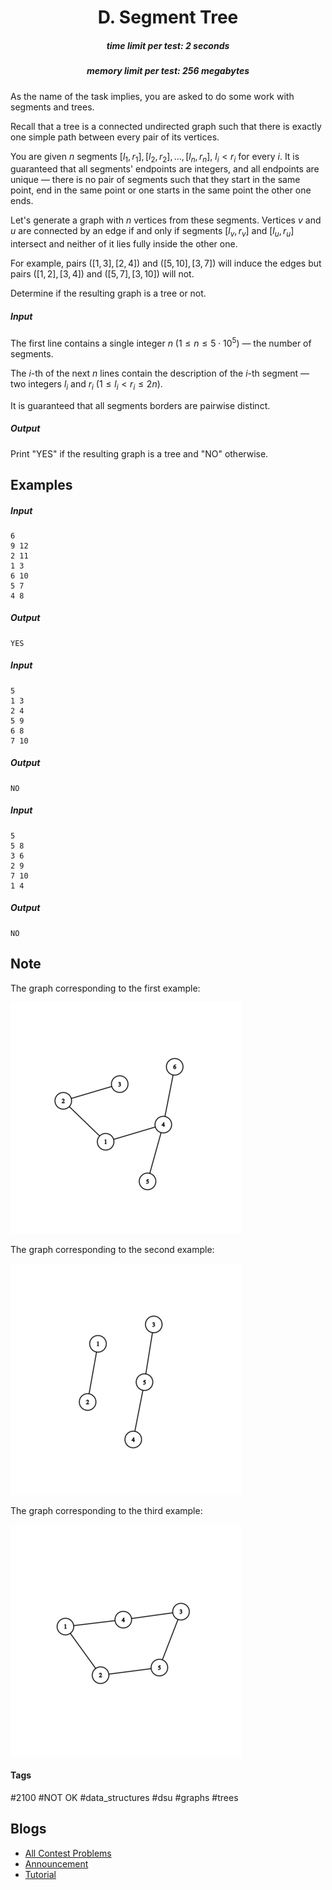 <h1 style='text-align: center;'> D. Segment Tree</h1>

<h5 style='text-align: center;'>time limit per test: 2 seconds</h5>
<h5 style='text-align: center;'>memory limit per test: 256 megabytes</h5>

As the name of the task implies, you are asked to do some work with segments and trees.

Recall that a tree is a connected undirected graph such that there is exactly one simple path between every pair of its vertices.

You are given $n$ segments $[l_1, r_1], [l_2, r_2], \dots, [l_n, r_n]$, $l_i < r_i$ for every $i$. It is guaranteed that all segments' endpoints are integers, and all endpoints are unique — there is no pair of segments such that they start in the same point, end in the same point or one starts in the same point the other one ends.

Let's generate a graph with $n$ vertices from these segments. Vertices $v$ and $u$ are connected by an edge if and only if segments $[l_v, r_v]$ and $[l_u, r_u]$ intersect and neither of it lies fully inside the other one.

For example, pairs $([1, 3], [2, 4])$ and $([5, 10], [3, 7])$ will induce the edges but pairs $([1, 2], [3, 4])$ and $([5, 7], [3, 10])$ will not.

Determine if the resulting graph is a tree or not.

##### Input

The first line contains a single integer $n$ ($1 \le n \le 5 \cdot 10^5$) — the number of segments.

The $i$-th of the next $n$ lines contain the description of the $i$-th segment — two integers $l_i$ and $r_i$ ($1 \le l_i < r_i \le 2n$).

It is guaranteed that all segments borders are pairwise distinct. 

##### Output

Print "YES" if the resulting graph is a tree and "NO" otherwise.

## Examples

##### Input


```text
6
9 12
2 11
1 3
6 10
5 7
4 8
```
##### Output


```text
YES
```
##### Input


```text
5
1 3
2 4
5 9
6 8
7 10
```
##### Output


```text
NO
```
##### Input


```text
5
5 8
3 6
2 9
7 10
1 4
```
##### Output


```text
NO
```
## Note

The graph corresponding to the first example:

![](images/2d2aa7a63ebeae31d1149ddfab2d05bb06ed07e8.png)

The graph corresponding to the second example:

![](images/8248c6ced1f83fdef9e4a4875fb02b297d359006.png)

The graph corresponding to the third example:

![](images/aaa130bc901103f6b135ddb68f60fc1b1c26049d.png)



#### Tags 

#2100 #NOT OK #data_structures #dsu #graphs #trees 

## Blogs
- [All Contest Problems](../Educational_Codeforces_Round_78_(Rated_for_Div._2).md)
- [Announcement](../blogs/Announcement.md)
- [Tutorial](../blogs/Tutorial.md)
